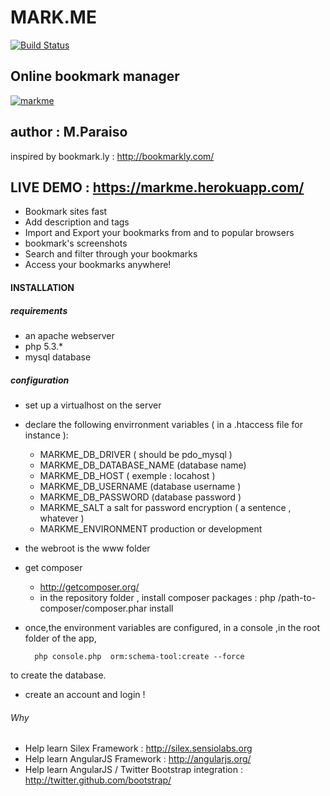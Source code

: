 MARK.ME
=======

[![Build Status](https://travis-ci.org/Mparaiso/markme-silex.svg?branch=master)](https://travis-ci.org/Mparaiso/markme-silex)

Online bookmark manager
-----------------------

[![markme](http://aikah.online.fr/images/markme.jpg)](https://markme.herokuapp.com)

## author : M.Paraiso

inspired by bookmark.ly : http://bookmarkly.com/

## LIVE DEMO : https://markme.herokuapp.com/

+ Bookmark sites fast
+ Add description and tags
+ Import and Export your bookmarks from and to popular browsers
+ bookmark's screenshots
+ Search and filter through your bookmarks
+ Access your bookmarks anywhere!

#### INSTALLATION

##### requirements

+ an apache webserver
+ php 5.3.*
+ mysql database

##### configuration

+ set up a virtualhost on the server

+ declare the following envirronment variables ( in a .htaccess file for instance ):

    + MARKME_DB_DRIVER ( should be pdo_mysql )  
    + MARKME_DB_DATABASE_NAME (database name)
    + MARKME_DB_HOST ( exemple : locahost )
    + MARKME_DB_USERNAME (database username )
    + MARKME_DB_PASSWORD (database password )
    + MARKME_SALT a salt for password encryption ( a sentence , whatever )
    + MARKME_ENVIRONMENT production or development

+ the webroot is the www folder

+ get composer
    + http://getcomposer.org/
    + in the repository folder , install composer packages : 
        php /path-to-composer/composer.phar install

+ once,the environment variables are configured, in a console ,in the root folder of the app, 
    
        php console.php  orm:schema-tool:create --force

to create the database.

+ create an account and login !

###### Why

+ Help learn Silex Framework : http://silex.sensiolabs.org
+ Help learn AngularJS Framework : http://angularjs.org/
+ Help learn AngularJS / Twitter Bootstrap integration : http://twitter.github.com/bootstrap/



    